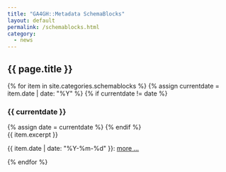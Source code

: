 ```yaml
---
title: "GA4GH::Metadata SchemaBlocks"
layout: default
permalink: /schemablocks.html
category:
  - news
---
```


## {{ page.title }}

{% for item in site.categories.schemablocks %}
  {% assign currentdate = item.date | date: "%Y" %}
  {% if currentdate != date %}
<h3 id="y{{item.date | date: "%Y"}}">{{ currentdate }}</h3>
   {% assign date = currentdate %}
  {% endif %}
<div class="excerpt">
{{ item.excerpt }}
<p>{{ item.date | date: "%Y-%m-%d" }}: <a href="{{ item.url | relative_url }}">more ...</a></p>
</div>
{% endfor %}
